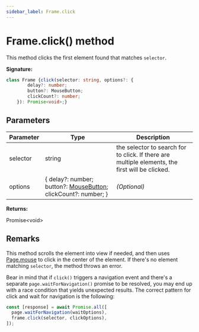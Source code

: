 ```yaml
---
sidebar_label: Frame.click
---
```

# Frame.click() method

This method clicks the first element found that matches `selector`.

**Signature:**

```typescript
class Frame {click(selector: string, options?: {
        delay?: number;
        button?: MouseButton;
        clickCount?: number;
    }): Promise<void>;}
```

## Parameters

|  Parameter | Type | Description |
|  --- | --- | --- |
|  selector | string | the selector to search for to click. If there are multiple elements, the first will be clicked. |
|  options | { delay?: number; button?: [MouseButton](./puppeteer.mousebutton.md); clickCount?: number; } | <i>(Optional)</i> |

**Returns:**

Promise&lt;void&gt;

## Remarks

This method scrolls the element into view if needed, and then uses [Page.mouse](./puppeteer.page.mouse.md) to click in the center of the element. If there's no element matching `selector`, the method throws an error.

Bear in mind that if `click()` triggers a navigation event and there's a separate `page.waitForNavigation()` promise to be resolved, you may end up with a race condition that yields unexpected results. The correct pattern for click and wait for navigation is the following:

```javascript
const [response] = await Promise.all([
  page.waitForNavigation(waitOptions),
  frame.click(selector, clickOptions),
]);
```


